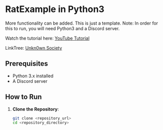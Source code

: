 # RatExample in Python3

More functionality can be added. This is just a template. Note: In order for this to run, you will need Python3 and a Discord server.

Watch the tutorial here: [YouTube Tutorial](https://www.youtube.com/watch?v=dSspfDWjkio&t=1s)

LinkTree: [Unkn0wn Society](https://linktr.ee/unkn0wnsociety)

## Prerequisites

- Python 3.x installed
- A Discord server

## How to Run

1. **Clone the Repository**:
   ```bash
   git clone <repository_url>
   cd <repository_directory>
